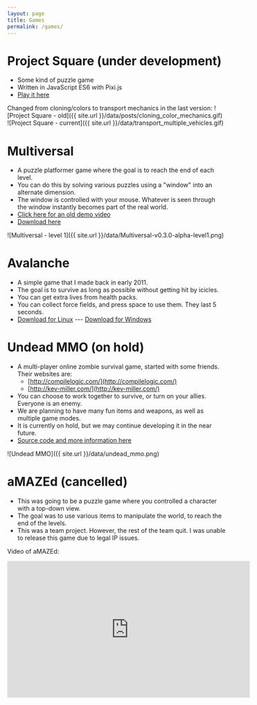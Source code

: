 ```yaml
---
layout: page
title: Games
permalink: /games/
---
```


# Project Square (under development)

* Some kind of puzzle game
* Written in JavaScript ES6 with Pixi.js
* [Play it here](http://ayebear.com/project-square/current/)

Changed from cloning/colors to transport mechanics in the last version:
![Project Square - old]({{ site.url }}/data/posts/cloning_color_mechanics.gif) ![Project Square - current]({{ site.url }}/data/transport_multiple_vehicles.gif)

# Multiversal

* A puzzle platformer game where the goal is to reach the end of each level.
* You can do this by solving various puzzles using a "window" into an alternate dimension.
* The window is controlled with your mouse. Whatever is seen through the window instantly becomes part of the real world.
* [Click here for an old demo video](https://www.youtube.com/watch?v=msFEcX0TqVc)
* [Download here](https://github.com/ayebear/multiversal)

![Multiversal - level 1]({{ site.url }}/data/Multiversal-v0.3.0-alpha-level1.png)

# Avalanche

* A simple game that I made back in early 2011.
* The goal is to survive as long as possible without getting hit by icicles.
* You can get extra lives from health packs.
* You can collect force fields, and press space to use them. They last 5 seconds.
* [Download for Linux](https://dl.dropboxusercontent.com/u/10528991/downloads/Avalanche/Avalanche.tar.bz2) --- [Download for Windows](https://dl.dropboxusercontent.com/u/10528991/downloads/Avalanche/Avalanche.zip)

# Undead MMO (on hold)

* A multi-player online zombie survival game, started with some friends. Their websites are:
  * [http://compilelogic.com/](http://compilelogic.com/)
  * [http://kev-miller.com/](http://kev-miller.com/)
* You can choose to work together to survive, or turn on your allies. Everyone is an enemy.
* We are planning to have many fun items and weapons, as well as multiple game modes.
* It is currently on hold, but we may continue developing it in the near future.
* [Source code and more information here](https://github.com/ayebear/UndeadMMO)

![Undead MMO]({{ site.url }}/data/undead_mmo.png)

# aMAZEd (cancelled)

* This was going to be a puzzle game where you controlled a character with a top-down view.
* The goal was to use various items to manipulate the world, to reach the end of the levels.
* This was a team project. However, the rest of the team quit. I was unable to release this game due to legal IP issues.

Video of aMAZEd:
<iframe width="560" height="315" src="https://www.youtube.com/embed/NCFSuIPlOUI" frameborder="0" allowfullscreen></iframe>

